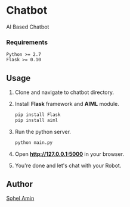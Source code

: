 # Chatbot
AI Based Chatbot

### Requirements
    Python >= 2.7
    Flask >= 0.10

## Usage

1. Clone and navigate to chatbot directory.

2. Install **Flask** framework and **AIML** module.
    ```bash
    pip install Flask
    pip install aiml
    ```

3. Run the python server.
    ```bash
    python main.py
    ```
4. Open **http://127.0.0.1:5000** in your browser.

5. You're done and let's chat with your Robot.

## Author

[Sohel Amin](http://www.sohelamin.com)
